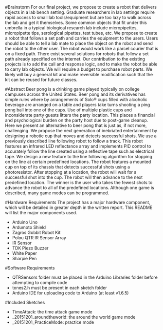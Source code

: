 #Brainstorm
For our final project, we propose to create a robot that delivers objects in a lab bench setting. Graduate researchers in lab settings require rapid access to small lab tools/equipment but are too lazy to walk across the lab and get it themselves. Some common objects that fit under this umbrella in a typical biological research lab include micropipettes, micropipette tips, serological pipettes, test tubes, etc. We propose to create a robot that follows a set path and carries the equipment to the users. Users should be able to tell a lab mate to place the object on the robot and send the robot to the other user. The robot would work like a parcel courier that is on a fixed path. There exist several solutions for robots that follow a set path already specified on the internet. Our contribution to the existing projects is to add the call and response logic, and to make the robot be able to carry lab objects. We will require a budget to purchase robot parts. We likely will buy a general kit and make reversible modification such that the kit can be reused for future classes.

#Abstract
Beer pong is a drinking game played typically on college campuses across the United States. Beer pong and its derivatives has simple rules where by arrangements of Solo® cups filled with alcoholic beverage are arranged on a table and players take turns shooting a ping pong ball into one of the cups. Use of multiple plastic cups and inconsiderate party guests litters the party location. This places a financial and psychological burden on the party host due to post-game cleanup. Here we present an alternative to beer pong that is just as, if not more, challenging. We propose the next generation of inebriated entertainment by designing a robotic cup that moves and detects successful shots. We use a previously described line following robot to follow a track. This robot features an infrared LED reflectance array and implements PID control to accurately follow the line created using a reflective tape such as electrical tape. We design a new feature to the line following algorithm for stopping on the line at certain predefined locations. The robot features a mounted cup on top of its chassis that detects successful shots using a photoresistor. After stopping at a location, the robot will wait for a successful shot into the cup. The robot will then advance to the next predefined location. The winner is the user who takes the fewest shots to advance the robot to all of the predefined locations. Although one game is described, many game modes can be programmed. 

#Hardware Requirements
The project has a major hardware component, which will be detailed in greater depth in the written report. This README will list the major components used.

- Arduino Uno
- Ardumoto Shield
- Zagros Gobbit Robot Kit
- Polou QTR IR Sensor Array
- IR Sensor
- TDK Piezo Buzzer
- White Paper
- Sharpie Pen

#Software Requirements
- QTRSensors folder must be placed in the Arduino Libraries folder before attempting to compile code
- tones2.h must be present in each sketch folder
- Arduino IDE for uploading code to Arduino (at least v1.6.5)

#Included Sketches
- TimeAttack: the time attack game mode
- _20151201_aroundtheworld: the around the world game mode
- _20151201_PracticeMode: practice mode
